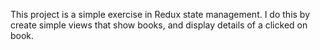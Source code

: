 This project is a simple exercise in Redux state management. I do this by create simple views that show books, and display details of a clicked on book.
